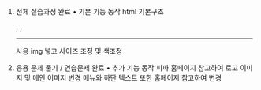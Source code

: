 1. 전체 실습과정 완료
• 기본 기능 동작
    html 기본구조
    <!DOCTYPE html>
    <html>, <head>, <body>
    <div> <p> <hr> 사용
    img 넣고 사이즈 조정 및 색조정

2. 응용 문제 풀기 / 연습문제 완료
• 추가 기능 동작
    피파 홈페이지 참고하여 로고 이미지 및 메인 이미지 변경
    메뉴와 하단 텍스트 또한 홈페이지 참고하여 변경